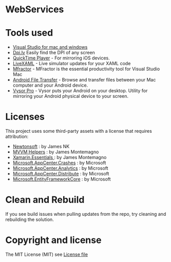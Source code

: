 # WebServices

# Tools used
* [Visual Studio for mac and windows](https://visualstudio.microsoft.com)
* [Dpi.lv](http://dpi.lv/) Easily find the DPI of any screen
* [QuickTime Player](https://support.apple.com/es-es/HT201066) - For mirroring iOS devices.
* [LiveXAML](http://www.livexaml.com) - Live simulator updates for your XAML code 
* [Mfractor](https://www.mfractor.com) - MFractor is the essential productivity tool for Visual Studio Mac
* [Android File Transfer](https://www.android.com/filetransfer/) - Browse and transfer files between your Mac computer and your Android device.
* [Vysor Pro](https://www.vysor.io/) - Vysor puts your Android on your desktop. Utility for mirroring your Android physical device to your screen.

# Licenses

This project uses some third-party assets with a license that requires attribution:

- [Newtonsoft](https://www.newtonsoft.com/json) : by James NK
- [MVVM Helpers](https://www.nuget.org/packages/Refractored.MvvmHelpers/) : by James Montemagno
- [Xamarin.Essentials ](https://www.nuget.org/packages/Xamarin.Essentials) : by James Montemagno
- [Microsoft.AppCenter.Crashes](https://www.nuget.org/packages/Microsoft.AppCenter.Crashes/) : by Microsoft
- [Microsoft.AppCenter.Analytics](https://www.nuget.org/packages/Microsoft.AppCenter.Analytics/) : by Microsoft
- [Microsoft.AppCenter.Distribute](https://www.nuget.org/packages/Microsoft.AppCenter.Distribute/) : by Microsoft
- [Microsoft.EntityFrameworkCore](https://www.nuget.org/packages/Microsoft.EntityFrameworkCore/) : by Microsoft
  
# Clean and Rebuild

If you see build issues when pulling updates from the repo, try cleaning and rebuilding the solution.

# Copyright and license

The MIT License (MIT) see [License file](https://github.com/jorgemht/WebServices/blob/master/LICENSE)
